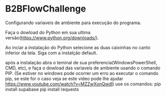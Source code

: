 # B2BFlowChallenge
Configurando variaveis de ambiente para execução do programa.

Faça o dowload do Python em sua ultima versão(https://www.python.org/downloads/).

Ao inciar a instalação do Python selecione as duas caixinhas no canto inferior da tela.
Siga com a instalção default.

após a instalação abra o teminal de sua preferencia(WindowsPowerShell, CMD, etc), e faça o dowload das variaveis de ambiente usando o comando PIP.
(Se estiver no windows pode ocorrer um erro ao executar o comando pip, se este for o caso veja se este video pode lhe ajudar https://www.youtube.com/watch?v=MZZwXonQwdI)
use os comandos: 
pip install supabase
pip install requests
